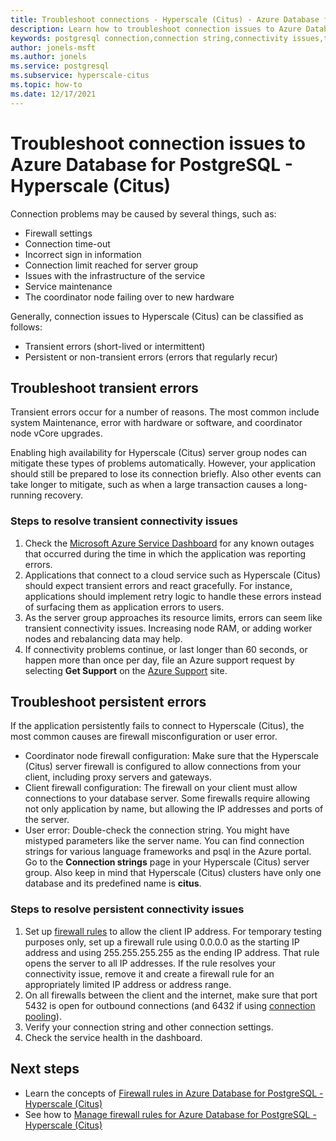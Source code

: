 ```yaml
---
title: Troubleshoot connections - Hyperscale (Citus) - Azure Database for PostgreSQL
description: Learn how to troubleshoot connection issues to Azure Database for PostgreSQL - Hyperscale (Citus)
keywords: postgresql connection,connection string,connectivity issues,transient error,connection error
author: jonels-msft
ms.author: jonels
ms.service: postgresql
ms.subservice: hyperscale-citus
ms.topic: how-to
ms.date: 12/17/2021
---
```


# Troubleshoot connection issues to Azure Database for PostgreSQL - Hyperscale (Citus)

Connection problems may be caused by several things, such as:

* Firewall settings
* Connection time-out
* Incorrect sign in information
* Connection limit reached for server group
* Issues with the infrastructure of the service
* Service maintenance
* The coordinator node failing over to new hardware

Generally, connection issues to Hyperscale (Citus) can be classified as follows:

* Transient errors (short-lived or intermittent)
* Persistent or non-transient errors (errors that regularly recur)

## Troubleshoot transient errors

Transient errors occur for a number of reasons. The most common include system
Maintenance, error with hardware or software, and coordinator node vCore
upgrades.

Enabling high availability for Hyperscale (Citus) server group nodes can mitigate these
types of problems automatically. However, your application should still be
prepared to lose its connection briefly. Also other events can take longer to
mitigate, such as when a large transaction causes a long-running recovery.

### Steps to resolve transient connectivity issues

1. Check the [Microsoft Azure Service
   Dashboard](https://azure.microsoft.com/status) for any known outages that
   occurred during the time in which the application was reporting errors.
2. Applications that connect to a cloud service such as Hyperscale (Citus)
   should expect transient errors and react gracefully. For instance,
   applications should implement retry logic to handle these errors instead of
   surfacing them as application errors to users.
3. As the server group approaches its resource limits, errors can seem like
   transient connectivity issues. Increasing node RAM, or adding worker nodes
   and rebalancing data may help.
4. If connectivity problems continue, or last longer than 60 seconds, or happen
   more than once per day, file an Azure support request by
   selecting **Get Support** on the [Azure
   Support](https://azure.microsoft.com/support/options) site.

## Troubleshoot persistent errors

If the application persistently fails to connect to Hyperscale (Citus), the
most common causes are firewall misconfiguration or user error.

* Coordinator node firewall configuration: Make sure that the Hyperscale (Citus) server
  firewall is configured to allow connections from your client, including proxy
  servers and gateways.
* Client firewall configuration: The firewall on your client must allow
  connections to your database server. Some firewalls require allowing not only
  application by name, but allowing the IP addresses and ports of the server.
* User error: Double-check the connection string. You might have mistyped
  parameters like the server name. You can find connection strings for various
  language frameworks and psql in the Azure portal. Go to the **Connection
  strings** page in your Hyperscale (Citus) server group. Also keep in mind that
  Hyperscale (Citus) clusters have only one database and its predefined name is
  **citus**.

### Steps to resolve persistent connectivity issues

1. Set up [firewall rules](howto-manage-firewall-using-portal.md) to
   allow the client IP address. For temporary testing purposes only, set up a
   firewall rule using 0.0.0.0 as the starting IP address and using
   255.255.255.255 as the ending IP address. That rule opens the server to all IP
   addresses. If the rule resolves your connectivity issue, remove it and
   create a firewall rule for an appropriately limited IP address or address
   range.
2. On all firewalls between the client and the internet, make sure that port
   5432 is open for outbound connections (and 6432 if using [connection
   pooling](concepts-connection-pool.md)).
3. Verify your connection string and other connection settings.
4. Check the service health in the dashboard.

## Next steps

* Learn the concepts of [Firewall rules in Azure Database for PostgreSQL - Hyperscale (Citus)](concepts-firewall-rules.md)
* See how to [Manage firewall rules for Azure Database for PostgreSQL - Hyperscale (Citus)](howto-manage-firewall-using-portal.md)

